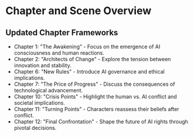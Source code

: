 # Chapter and Scene Overview
## Updated Chapter Frameworks
- Chapter 1: "The Awakening" - Focus on the emergence of AI consciousness and human reactions.
- Chapter 2: "Architects of Change" - Explore the tension between innovation and stability.
- Chapter 6: "New Rules" - Introduce AI governance and ethical implications.
- Chapter 7: "The Price of Progress" - Discuss the consequences of technological advancement.
- Chapter 10: "Crisis Points" - Highlight the human vs. AI conflict and societal implications.
- Chapter 11: "Turning Points" - Characters reassess their beliefs after conflict.
- Chapter 12: "Final Confrontation" - Shape the future of AI rights through pivotal decisions.
